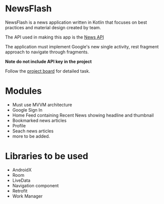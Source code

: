# NewsFlash

NewsFlash is a news application written in Kotlin that focuses on best practices and material design created by team.

The API used in making this app is the [News API](https://newsapi.org/)

The application must implement Google's new single activity, rest fragment approach to navigate through fragments. 

**Note do not include API key in the project**

Follow the [project board](https://github.com/AndroidDevsOrg/NewsFlash/projects) for detailed task.

# Modules

- Must use MVVM architecture
- Google Sign In
- Home Feed containing Recent News showing headline and thumbnail
- Bookmarked news articles
- Profile
- Seach news articles
- more to be added.

# Libraries to be used

- AndroidX
- Room
- LiveData
- Navigation component
- Retrofit
- Work Manager
